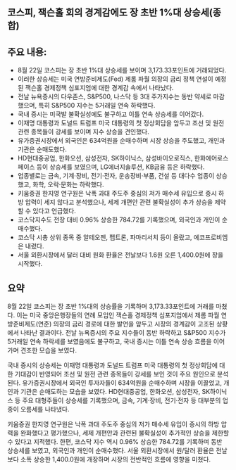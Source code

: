 ## 코스피, 잭슨홀 회의 경계감에도 장 초반 1%대 상승세(종합)

## 주요 내용:
*   8월 22일 코스피는 장 초반 1%대 상승세를 보이며 3,173.33포인트에 거래되었다.
*   이러한 상승세는 미국 연방준비제도(Fed) 제롬 파월 의장의 금리 정책 연설이 예정된 잭슨홀 경제정책 심포지엄에 대한 경계감 속에서 나타났다.
*   전날 뉴욕증시의 다우존스, S&P500, 나스닥 등 3대 주가지수는 동반 약세로 마감했으며, 특히 S&P500 지수는 5거래일 연속 하락했다.
*   국내 증시는 미국발 불확실성에도 불구하고 이틀 연속 상승세를 이어갔다.
*   이재명 대통령과 도널드 트럼프 미국 대통령의 첫 정상회담을 앞두고 조선 및 원전 관련 종목들이 강세를 보이며 지수 상승을 견인했다.
*   유가증권시장에서 외국인은 634억원을 순매수하며 시장 상승을 주도했고, 개인과 기관은 순매도했다.
*   HD현대중공업, 한화오션, 삼성전자, SK하이닉스, 삼성바이오로직스, 한화에어로스페이스 등이 상승세를 보였으며, LG에너지솔루션, KB금융 등은 하락했다.
*   업종별로는 금속, 기계·장비, 전기·전자, 운송장비·부품, 건설 등 대다수 업종이 상승했고, 화학, 오락·문화는 하락했다.
*   키움증권 한지영 연구원은 낙폭 과대 주도주 중심의 저가 매수세 유입으로 증시 하방 압력이 세지 않다고 분석했으나, 세제 개편안 관련 불확실성이 추가 상승을 제약할 수 있다고 언급했다.
*   코스닥지수도 전장 대비 0.96% 상승한 784.72를 기록했으며, 외국인과 개인이 순매수했다.
*   코스닥 시총 상위 종목 중 알테오젠, 펩트론, 파마리서치 등이 올랐고, 에코프로비엠은 내렸다.
*   서울 외환시장에서 달러 대비 원화 환율은 전날보다 1.6원 오른 1,400.0원에 장을 시작했다.

## 요약

8월 22일 코스피는 장 초반 1%대의 상승률을 기록하며 3,173.33포인트에 거래를 마쳤다. 이는 미국 중앙은행장들의 연례 모임인 잭슨홀 경제정책 심포지엄에서 제롬 파월 연방준비제도(연준) 의장의 금리 경로에 대한 발언을 앞두고 시장의 경계감이 고조된 상황에서 나타난 결과이다. 전날 뉴욕증시의 주요 지수들이 동반 하락하고 S&P500 지수가 5거래일 연속 하락세를 보였음에도 불구하고, 국내 증시는 이틀 연속 상승 흐름을 이어가며 견조한 모습을 보였다.

국내 증시의 상승세는 이재명 대통령과 도널드 트럼프 미국 대통령의 첫 정상회담에 대한 기대감이 반영되어 조선 및 원전 관련 종목들이 강세를 보인 것이 주요 원인으로 분석된다. 유가증권시장에서 외국인 투자자들이 634억원을 순매수하며 시장을 이끌었고, 개인과 기관은 순매도하는 모습을 보였다. HD현대중공업, 한화오션, 삼성전자, SK하이닉스 등 주요 대형주들이 상승세를 기록했으며, 금속, 기계·장비, 전기·전자 등 대부분의 업종이 오름세를 나타냈다.

키움증권 한지영 연구원은 낙폭 과대 주도주 중심의 저가 매수세 유입이 증시의 하방 압력을 완화했다고 평가했으나, 세제 개편안과 관련된 불확실성이 추가적인 상승을 제한할 수 있다고 지적했다. 한편, 코스닥 지수 역시 0.96% 상승한 784.72를 기록하며 동반 상승세를 보였고, 외국인과 개인이 순매수했다. 서울 외환시장에서 원/달러 환율은 전날보다 소폭 상승한 1,400.0원에 개장하며 시장의 전반적인 흐름에 영향을 미쳤다.